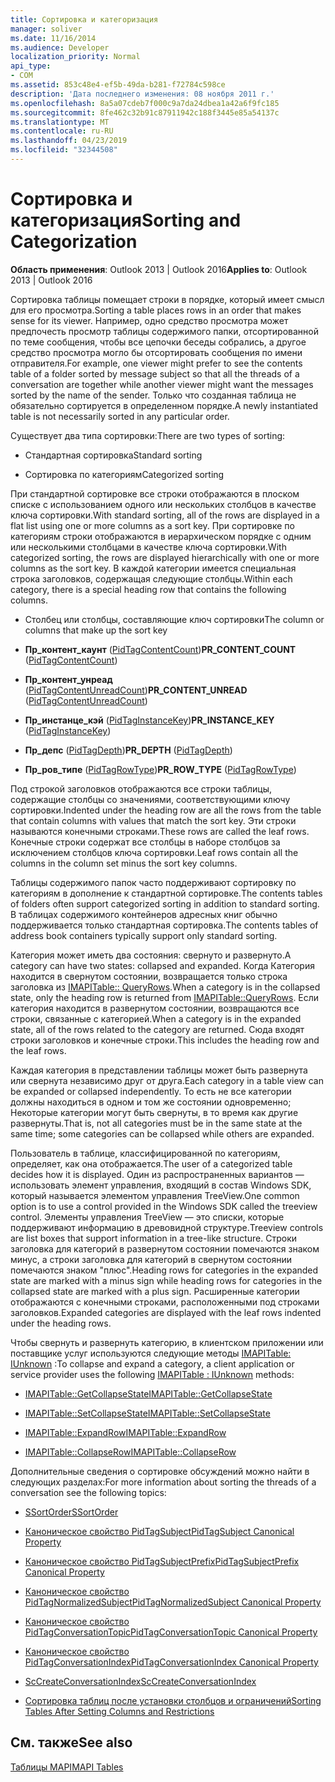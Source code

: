 ```yaml
---
title: Сортировка и категоризация
manager: soliver
ms.date: 11/16/2014
ms.audience: Developer
localization_priority: Normal
api_type:
- COM
ms.assetid: 853c48e4-ef5b-49da-b281-f72784c598ce
description: 'Дата последнего изменения: 08 ноября 2011 г.'
ms.openlocfilehash: 8a5a07cdeb7f000c9a7da24dbea1a42a6f9fc185
ms.sourcegitcommit: 8fe462c32b91c87911942c188f3445e85a54137c
ms.translationtype: MT
ms.contentlocale: ru-RU
ms.lasthandoff: 04/23/2019
ms.locfileid: "32344508"
---
```

# <a name="sorting-and-categorization"></a><span data-ttu-id="f78de-103">Сортировка и категоризация</span><span class="sxs-lookup"><span data-stu-id="f78de-103">Sorting and Categorization</span></span>

 
  
<span data-ttu-id="f78de-104">**Область применения**: Outlook 2013 | Outlook 2016</span><span class="sxs-lookup"><span data-stu-id="f78de-104">**Applies to**: Outlook 2013 | Outlook 2016</span></span> 
  
<span data-ttu-id="f78de-105">Сортировка таблицы помещает строки в порядке, который имеет смысл для его просмотра.</span><span class="sxs-lookup"><span data-stu-id="f78de-105">Sorting a table places rows in an order that makes sense for its viewer.</span></span> <span data-ttu-id="f78de-106">Например, одно средство просмотра может предпочесть просмотр таблицы содержимого папки, отсортированной по теме сообщения, чтобы все цепочки беседы собрались, а другое средство просмотра могло бы отсортировать сообщения по имени отправителя.</span><span class="sxs-lookup"><span data-stu-id="f78de-106">For example, one viewer might prefer to see the contents table of a folder sorted by message subject so that all the threads of a conversation are together while another viewer might want the messages sorted by the name of the sender.</span></span> <span data-ttu-id="f78de-107">Только что созданная таблица не обязательно сортируется в определенном порядке.</span><span class="sxs-lookup"><span data-stu-id="f78de-107">A newly instantiated table is not necessarily sorted in any particular order.</span></span> 
  
<span data-ttu-id="f78de-108">Существует два типа сортировки:</span><span class="sxs-lookup"><span data-stu-id="f78de-108">There are two types of sorting:</span></span>
  
- <span data-ttu-id="f78de-109">Стандартная сортировка</span><span class="sxs-lookup"><span data-stu-id="f78de-109">Standard sorting</span></span>
    
- <span data-ttu-id="f78de-110">Сортировка по категориям</span><span class="sxs-lookup"><span data-stu-id="f78de-110">Categorized sorting</span></span> 
    
<span data-ttu-id="f78de-111">При стандартной сортировке все строки отображаются в плоском списке с использованием одного или нескольких столбцов в качестве ключа сортировки.</span><span class="sxs-lookup"><span data-stu-id="f78de-111">With standard sorting, all of the rows are displayed in a flat list using one or more columns as a sort key.</span></span> <span data-ttu-id="f78de-112">При сортировке по категориям строки отображаются в иерархическом порядке с одним или несколькими столбцами в качестве ключа сортировки.</span><span class="sxs-lookup"><span data-stu-id="f78de-112">With categorized sorting, the rows are displayed hierarchically with one or more columns as the sort key.</span></span> <span data-ttu-id="f78de-113">В каждой категории имеется специальная строка заголовков, содержащая следующие столбцы.</span><span class="sxs-lookup"><span data-stu-id="f78de-113">Within each category, there is a special heading row that contains the following columns.</span></span>
  
- <span data-ttu-id="f78de-114">Столбец или столбцы, составляющие ключ сортировки</span><span class="sxs-lookup"><span data-stu-id="f78de-114">The column or columns that make up the sort key</span></span>
    
- <span data-ttu-id="f78de-115">**Пр_контент_каунт** ([PidTagContentCount](pidtagcontentcount-canonical-property.md))</span><span class="sxs-lookup"><span data-stu-id="f78de-115">**PR_CONTENT_COUNT** ([PidTagContentCount](pidtagcontentcount-canonical-property.md))</span></span>
    
- <span data-ttu-id="f78de-116">**Пр_контент_унреад** ([PidTagContentUnreadCount](pidtagcontentunreadcount-canonical-property.md))</span><span class="sxs-lookup"><span data-stu-id="f78de-116">**PR_CONTENT_UNREAD** ([PidTagContentUnreadCount](pidtagcontentunreadcount-canonical-property.md))</span></span>
    
- <span data-ttu-id="f78de-117">**Пр_инстанце_кэй** ([PidTagInstanceKey](pidtaginstancekey-canonical-property.md))</span><span class="sxs-lookup"><span data-stu-id="f78de-117">**PR_INSTANCE_KEY** ([PidTagInstanceKey](pidtaginstancekey-canonical-property.md))</span></span>
    
- <span data-ttu-id="f78de-118">**Пр_депс** ([PidTagDepth](pidtagdepth-canonical-property.md))</span><span class="sxs-lookup"><span data-stu-id="f78de-118">**PR_DEPTH** ([PidTagDepth](pidtagdepth-canonical-property.md))</span></span>
    
- <span data-ttu-id="f78de-119">**Пр_ров_типе** ([PidTagRowType](pidtagrowtype-canonical-property.md))</span><span class="sxs-lookup"><span data-stu-id="f78de-119">**PR_ROW_TYPE** ([PidTagRowType](pidtagrowtype-canonical-property.md))</span></span> 
    
<span data-ttu-id="f78de-120">Под строкой заголовков отображаются все строки таблицы, содержащие столбцы со значениями, соответствующими ключу сортировки.</span><span class="sxs-lookup"><span data-stu-id="f78de-120">Indented under the heading row are all the rows from the table that contain columns with values that match the sort key.</span></span> <span data-ttu-id="f78de-121">Эти строки называются конечными строками.</span><span class="sxs-lookup"><span data-stu-id="f78de-121">These rows are called the leaf rows.</span></span> <span data-ttu-id="f78de-122">Конечные строки содержат все столбцы в наборе столбцов за исключением столбцов ключа сортировки.</span><span class="sxs-lookup"><span data-stu-id="f78de-122">Leaf rows contain all the columns in the column set minus the sort key columns.</span></span> 
  
<span data-ttu-id="f78de-123">Таблицы содержимого папок часто поддерживают сортировку по категориям в дополнение к стандартной сортировке.</span><span class="sxs-lookup"><span data-stu-id="f78de-123">The contents tables of folders often support categorized sorting in addition to standard sorting.</span></span> <span data-ttu-id="f78de-124">В таблицах содержимого контейнеров адресных книг обычно поддерживается только стандартная сортировка.</span><span class="sxs-lookup"><span data-stu-id="f78de-124">The contents tables of address book containers typically support only standard sorting.</span></span> 
  
<span data-ttu-id="f78de-125">Категория может иметь два состояния: свернуто и развернуто.</span><span class="sxs-lookup"><span data-stu-id="f78de-125">A category can have two states: collapsed and expanded.</span></span> <span data-ttu-id="f78de-126">Когда Категория находится в свернутом состоянии, возвращается только строка заголовка из [IMAPITable:: QueryRows](imapitable-queryrows.md).</span><span class="sxs-lookup"><span data-stu-id="f78de-126">When a category is in the collapsed state, only the heading row is returned from [IMAPITable::QueryRows](imapitable-queryrows.md).</span></span> <span data-ttu-id="f78de-127">Если категория находится в развернутом состоянии, возвращаются все строки, связанные с категорией.</span><span class="sxs-lookup"><span data-stu-id="f78de-127">When a category is in the expanded state, all of the rows related to the category are returned.</span></span> <span data-ttu-id="f78de-128">Сюда входят строки заголовков и конечные строки.</span><span class="sxs-lookup"><span data-stu-id="f78de-128">This includes the heading row and the leaf rows.</span></span> 
  
<span data-ttu-id="f78de-129">Каждая категория в представлении таблицы может быть развернута или свернута независимо друг от друга.</span><span class="sxs-lookup"><span data-stu-id="f78de-129">Each category in a table view can be expanded or collapsed independently.</span></span> <span data-ttu-id="f78de-130">То есть не все категории должны находиться в одном и том же состоянии одновременно; Некоторые категории могут быть свернуты, в то время как другие развернуты.</span><span class="sxs-lookup"><span data-stu-id="f78de-130">That is, not all categories must be in the same state at the same time; some categories can be collapsed while others are expanded.</span></span> 
  
<span data-ttu-id="f78de-131">Пользователь в таблице, классифицированной по категориям, определяет, как она отображается.</span><span class="sxs-lookup"><span data-stu-id="f78de-131">The user of a categorized table decides how it is displayed.</span></span> <span data-ttu-id="f78de-132">Один из распространенных вариантов — использовать элемент управления, входящий в состав Windows SDK, который называется элементом управления TreeView.</span><span class="sxs-lookup"><span data-stu-id="f78de-132">One common option is to use a control provided in the Windows SDK called the treeview control.</span></span> <span data-ttu-id="f78de-133">Элементы управления TreeView — это списки, которые поддерживают информацию в древовидной структуре.</span><span class="sxs-lookup"><span data-stu-id="f78de-133">Treeview controls are list boxes that support information in a tree-like structure.</span></span> <span data-ttu-id="f78de-134">Строки заголовка для категорий в развернутом состоянии помечаются знаком минус, а строки заголовка для категорий в свернутом состоянии помечаются знаком "плюс".</span><span class="sxs-lookup"><span data-stu-id="f78de-134">Heading rows for categories in the expanded state are marked with a minus sign while heading rows for categories in the collapsed state are marked with a plus sign.</span></span> <span data-ttu-id="f78de-135">Расширенные категории отображаются с конечными строками, расположенными под строками заголовков.</span><span class="sxs-lookup"><span data-stu-id="f78de-135">Expanded categories are displayed with the leaf rows indented under the heading rows.</span></span> 
  
<span data-ttu-id="f78de-136">Чтобы свернуть и развернуть категорию, в клиентском приложении или поставщике услуг используются следующие методы [IMAPITable: IUnknown](imapitableiunknown.md) :</span><span class="sxs-lookup"><span data-stu-id="f78de-136">To collapse and expand a category, a client application or service provider uses the following [IMAPITable : IUnknown](imapitableiunknown.md) methods:</span></span> 
  
- [<span data-ttu-id="f78de-137">IMAPITable::GetCollapseState</span><span class="sxs-lookup"><span data-stu-id="f78de-137">IMAPITable::GetCollapseState</span></span>](imapitable-getcollapsestate.md)
    
- [<span data-ttu-id="f78de-138">IMAPITable::SetCollapseState</span><span class="sxs-lookup"><span data-stu-id="f78de-138">IMAPITable::SetCollapseState</span></span>](imapitable-setcollapsestate.md)
    
- [<span data-ttu-id="f78de-139">IMAPITable::ExpandRow</span><span class="sxs-lookup"><span data-stu-id="f78de-139">IMAPITable::ExpandRow</span></span>](imapitable-expandrow.md)
    
- [<span data-ttu-id="f78de-140">IMAPITable::CollapseRow</span><span class="sxs-lookup"><span data-stu-id="f78de-140">IMAPITable::CollapseRow</span></span>](imapitable-collapserow.md)
    
<span data-ttu-id="f78de-141">Дополнительные сведения о сортировке обсуждений можно найти в следующих разделах:</span><span class="sxs-lookup"><span data-stu-id="f78de-141">For more information about sorting the threads of a conversation see the following topics:</span></span>
  
- [<span data-ttu-id="f78de-142">SSortOrder</span><span class="sxs-lookup"><span data-stu-id="f78de-142">SSortOrder</span></span>](ssortorder.md)
    
- [<span data-ttu-id="f78de-143">Каноническое свойство PidTagSubject</span><span class="sxs-lookup"><span data-stu-id="f78de-143">PidTagSubject Canonical Property</span></span>](pidtagsubject-canonical-property.md)
    
- [<span data-ttu-id="f78de-144">Каноническое свойство PidTagSubjectPrefix</span><span class="sxs-lookup"><span data-stu-id="f78de-144">PidTagSubjectPrefix Canonical Property</span></span>](pidtagsubjectprefix-canonical-property.md)
    
- [<span data-ttu-id="f78de-145">Каноническое свойство PidTagNormalizedSubject</span><span class="sxs-lookup"><span data-stu-id="f78de-145">PidTagNormalizedSubject Canonical Property</span></span>](pidtagnormalizedsubject-canonical-property.md)
    
- [<span data-ttu-id="f78de-146">Каноническое свойство PidTagConversationTopic</span><span class="sxs-lookup"><span data-stu-id="f78de-146">PidTagConversationTopic Canonical Property</span></span>](pidtagconversationtopic-canonical-property.md)
    
- [<span data-ttu-id="f78de-147">Каноническое свойство PidTagConversationIndex</span><span class="sxs-lookup"><span data-stu-id="f78de-147">PidTagConversationIndex Canonical Property</span></span>](pidtagconversationindex-canonical-property.md)
    
- [<span data-ttu-id="f78de-148">ScCreateConversationIndex</span><span class="sxs-lookup"><span data-stu-id="f78de-148">ScCreateConversationIndex</span></span>](sccreateconversationindex.md)
    
- [<span data-ttu-id="f78de-149">Сортировка таблиц после установки столбцов и ограничений</span><span class="sxs-lookup"><span data-stu-id="f78de-149">Sorting Tables After Setting Columns and Restrictions</span></span>](sorting-tables-after-setting-columns-and-restrictions.md)
    
## <a name="see-also"></a><span data-ttu-id="f78de-150">См. также</span><span class="sxs-lookup"><span data-stu-id="f78de-150">See also</span></span>



[<span data-ttu-id="f78de-151">Таблицы MAPI</span><span class="sxs-lookup"><span data-stu-id="f78de-151">MAPI Tables</span></span>](mapi-tables.md)

